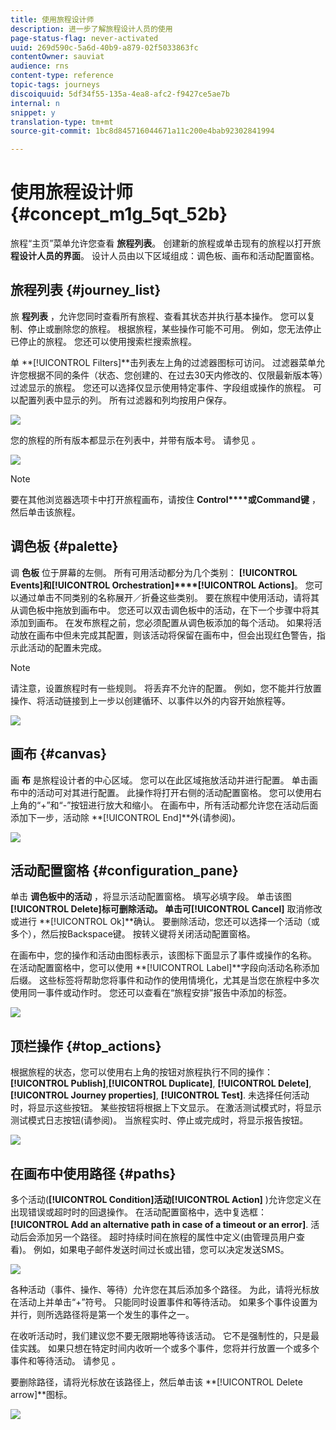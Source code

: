 ```yaml
---
title: 使用旅程设计师
description: 进一步了解旅程设计人员的使用
page-status-flag: never-activated
uuid: 269d590c-5a6d-40b9-a879-02f5033863fc
contentOwner: sauviat
audience: rns
content-type: reference
topic-tags: journeys
discoiquuid: 5df34f55-135a-4ea8-afc2-f9427ce5ae7b
internal: n
snippet: y
translation-type: tm+mt
source-git-commit: 1bc8d845716044671a11c200e4bab92302841994

---
```



# 使用旅程设计师 {#concept_m1g_5qt_52b}

旅程“主页”菜单允许您查看 **旅程列表**。 创建新的旅程或单击现有的旅程以打开旅 **程设计人员的界面**。 设计人员由以下区域组成：调色板、画布和活动配置窗格。

## 旅程列表 {#journey_list}

旅 **程列表** ，允许您同时查看所有旅程、查看其状态并执行基本操作。 您可以复制、停止或删除您的旅程。 根据旅程，某些操作可能不可用。 例如，您无法停止已停止的旅程。 您还可以使用搜索栏搜索旅程。

单 **[!UICONTROL Filters]**击列表左上角的过滤器图标可访问。 过滤器菜单允许您根据不同的条件（状态、您创建的、在过去30天内修改的、仅限最新版本等）过滤显示的旅程。 您还可以选择仅显示使用特定事件、字段组或操作的旅程。 可以配置列表中显示的列。 所有过滤器和列均按用户保存。

![](../assets/journey74.png)

您的旅程的所有版本都显示在列表中，并带有版本号。 请参见 [](../building-journeys/journey-versions.md)。

![](../assets/journey37.png)

>[!NOTE]
>
>要在其他浏览器选项卡中打开旅程画布，请按住 **Control****或Command键** ，然后单击该旅程。

## 调色板 {#palette}

调 **色板** 位于屏幕的左侧。 所有可用活动都分为几个类别： **[!UICONTROL Events]**和**[!UICONTROL Orchestration]****[!UICONTROL Actions]**。 您可以通过单击不同类别的名称展开／折叠这些类别。 要在旅程中使用活动，请将其从调色板中拖放到画布中。 您还可以双击调色板中的活动，在下一个步骤中将其添加到画布。 在发布旅程之前，您必须配置从调色板添加的每个活动。 如果将活动放在画布中但未完成其配置，则该活动将保留在画布中，但会出现红色警告，指示此活动的配置未完成。

>[!NOTE]
>
>请注意，设置旅程时有一些规则。 将丢弃不允许的配置。 例如，您不能并行放置操作、将活动链接到上一步以创建循环、以事件以外的内容开始旅程等。

![](../assets/journey38.png)

## 画布 {#canvas}

画 **布** 是旅程设计者的中心区域。 您可以在此区域拖放活动并进行配置。 单击画布中的活动可对其进行配置。 此操作将打开右侧的活动配置窗格。 您可以使用右上角的“+”和“-”按钮进行放大和缩小。 在画布中，所有活动都允许您在活动后面添加下一步，活动除 **[!UICONTROL End]**外(请参阅[](../building-journeys/end-activity.md))。

![](../assets/journey39.png)

## 活动配置窗格 {#configuration_pane}

单击 **调色板中的活动** ，将显示活动配置窗格。 填写必填字段。 单击该图 **[!UICONTROL Delete]**标可删除活动。 单击可**[!UICONTROL Cancel]** 取消修改或进行 **[!UICONTROL Ok]**确认。 要删除活动，您还可以选择一个活动（或多个），然后按Backspace键。 按转义键将关闭活动配置窗格。

在画布中，您的操作和活动由图标表示，该图标下面显示了事件或操作的名称。 在活动配置窗格中，您可以使用 **[!UICONTROL Label]**字段向活动名称添加后缀。 这些标签将帮助您将事件和动作的使用情境化，尤其是当您在旅程中多次使用同一事件或动作时。 您还可以查看在“旅程安排”报告中添加的标签。

![](../assets/journey59bis.png)

## 顶栏操作 {#top_actions}

根据旅程的状态，您可以使用右上角的按钮对旅程执行不同的操作： **[!UICONTROL Publish]**,**[!UICONTROL Duplicate]**, **[!UICONTROL Delete]**,**[!UICONTROL Journey properties]**, **[!UICONTROL Test]**. 未选择任何活动时，将显示这些按钮。 某些按钮将根据上下文显示。 在激活测试模式时，将显示测试模式日志按钮(请参[](../building-journeys/testing-the-journey.md)阅)。 当旅程实时、停止或完成时，将显示报告按钮。

![](../assets/journey41.png)

## 在画布中使用路径 {#paths}

多个活动(**[!UICONTROL Condition]**活动**[!UICONTROL Action]** )允许您定义在出现错误或超时时的回退操作。 在活动配置窗格中，选中复选框： **[!UICONTROL Add an alternative path in case of a timeout or an error]**. 活动后会添加另一个路径。 超时持续时间在旅程的属性中定义(由管理[](../building-journeys/changing-properties.md)员用户查看)。 例如，如果电子邮件发送时间过长或出错，您可以决定发送SMS。

![](../assets/journey42.png)

各种活动（事件、操作、等待）允许您在其后添加多个路径。 为此，请将光标放在活动上并单击“+”符号。 只能同时设置事件和等待活动。 如果多个事件设置为并行，则所选路径将是第一个发生的事件之一。

在收听活动时，我们建议您不要无限期地等待该活动。 它不是强制性的，只是最佳实践。 如果只想在特定时间内收听一个或多个事件，您将并行放置一个或多个事件和等待活动。 请参见 [](../building-journeys/event-activities.md#section_vxv_h25_pgb)。

要删除路径，请将光标放在该路径上，然后单击该 **[!UICONTROL Delete arrow]**图标。

![](../assets/journey42ter.png)
